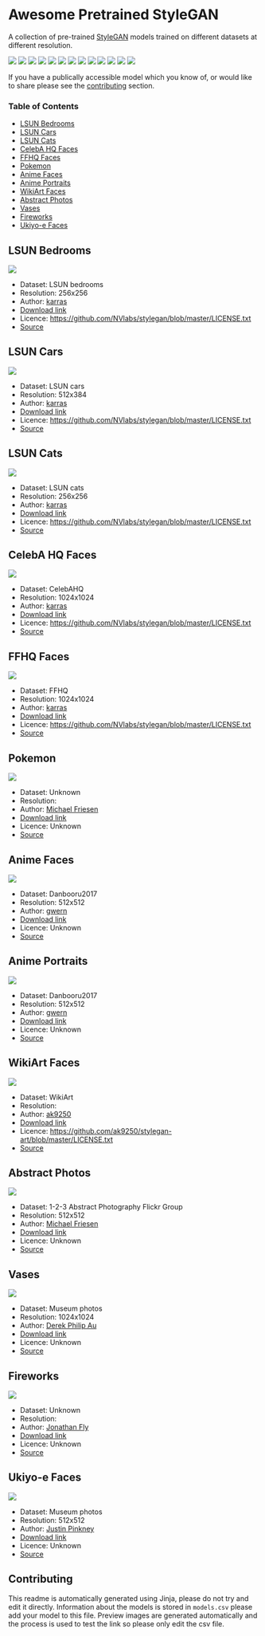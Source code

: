 # Awesome Pretrained StyleGAN

A collection of pre-trained [StyleGAN](https://github.com/NVlabs/stylegan) models trained on different datasets at different resolution.


[![](images/thumbs/LSUN%20Bedrooms.jpg)](#LSUN-Bedrooms)
[![](images/thumbs/LSUN%20Cars.jpg)](#LSUN-Cars)
[![](images/thumbs/LSUN%20Cats.jpg)](#LSUN-Cats)
[![](images/thumbs/CelebA%20HQ%20Faces.jpg)](#CelebA-HQ-Faces)
[![](images/thumbs/FFHQ%20Faces.jpg)](#FFHQ-Faces)
[![](images/thumbs/Pokemon.jpg)](#Pokemon)
[![](images/thumbs/Anime%20Faces.jpg)](#Anime-Faces)
[![](images/thumbs/Anime%20Portraits.jpg)](#Anime-Portraits)
[![](images/thumbs/WikiArt%20Faces.jpg)](#WikiArt-Faces)
[![](images/thumbs/Abstract%20Photos.jpg)](#Abstract-Photos)
[![](images/thumbs/Vases.jpg)](#Vases)
[![](images/thumbs/Fireworks.jpg)](#Fireworks)
[![](images/thumbs/Ukiyo-e%20Faces.jpg)](#Ukiyo-e-Faces)

If you have a publically accessible model which you know of, or would like to share please see the [contributing](#contributing) section.

### Table of Contents


- [LSUN Bedrooms](#LSUN-Bedrooms)
- [LSUN Cars](#LSUN-Cars)
- [LSUN Cats](#LSUN-Cats)
- [CelebA HQ Faces](#CelebA-HQ-Faces)
- [FFHQ Faces](#FFHQ-Faces)
- [Pokemon](#Pokemon)
- [Anime Faces](#Anime-Faces)
- [Anime Portraits](#Anime-Portraits)
- [WikiArt Faces](#WikiArt-Faces)
- [Abstract Photos](#Abstract-Photos)
- [Vases](#Vases)
- [Fireworks](#Fireworks)
- [Ukiyo-e Faces](#Ukiyo-e-Faces)


## LSUN Bedrooms

![](images/LSUN%20Bedrooms.jpg)
- Dataset: LSUN bedrooms
- Resolution: 256x256
- Author: [karras](https://research.nvidia.com/person/tero-karras)
- [Download link](https://drive.google.com/uc?id=1MOSKeGF0FJcivpBI7s63V9YHloUTORiF)
- Licence: https://github.com/NVlabs/stylegan/blob/master/LICENSE.txt
- [Source](https://github.com/NVlabs/stylegan)


## LSUN Cars

![](images/LSUN%20Cars.jpg)
- Dataset: LSUN cars
- Resolution: 512x384
- Author: [karras](https://research.nvidia.com/person/tero-karras)
- [Download link](https://drive.google.com/uc?id=1MJ6iCfNtMIRicihwRorsM3b7mmtmK9c3)
- Licence: https://github.com/NVlabs/stylegan/blob/master/LICENSE.txt
- [Source](https://github.com/NVlabs/stylegan)


## LSUN Cats

![](images/LSUN%20Cats.jpg)
- Dataset: LSUN cats
- Resolution: 256x256
- Author: [karras](https://research.nvidia.com/person/tero-karras)
- [Download link](https://drive.google.com/uc?id=1MQywl0FNt6lHu8E_EUqnRbviagS7fbiJ)
- Licence: https://github.com/NVlabs/stylegan/blob/master/LICENSE.txt
- [Source](https://github.com/NVlabs/stylegan)


## CelebA HQ Faces

![](images/CelebA%20HQ%20Faces.jpg)
- Dataset: CelebAHQ
- Resolution: 1024x1024
- Author: [karras](https://research.nvidia.com/person/tero-karras)
- [Download link](https://drive.google.com/uc?id=1MGqJl28pN4t7SAtSrPdSRJSQJqahkzUf)
- Licence: https://github.com/NVlabs/stylegan/blob/master/LICENSE.txt
- [Source](https://github.com/NVlabs/stylegan)


## FFHQ Faces

![](images/FFHQ%20Faces.jpg)
- Dataset: FFHQ
- Resolution: 1024x1024
- Author: [karras](https://research.nvidia.com/person/tero-karras)
- [Download link](https://drive.google.com/uc?id=1MEGjdvVpUsu1jB4zrXZN7Y4kBBOzizDQ)
- Licence: https://github.com/NVlabs/stylegan/blob/master/LICENSE.txt
- [Source](https://github.com/NVlabs/stylegan)


## Pokemon

![](images/Pokemon.jpg)
- Dataset: Unknown
- Resolution: 
- Author: [Michael Friesen](https://twitter.com/michaelfriese10)
- [Download link](https://www.dropbox.com/s/a7oiegcixl7mye7/pokemon.pkl?dl=1)
- Licence: Unknown
- [Source](https://twitter.com/MichaelFriese10/status/1127614400750346240)


## Anime Faces

![](images/Anime%20Faces.jpg)
- Dataset: Danbooru2017
- Resolution: 512x512
- Author: [gwern](https://www.gwern.net/)
- [Download link](https://mega.nz/#!vawjXISI!F7s13yRicxDA3QYqYDL2kjnc2K7Zk3DwCIYETREmBP4)
- Licence: Unknown
- [Source](https://www.gwern.net/Faces#models)


## Anime Portraits

![](images/Anime%20Portraits.jpg)
- Dataset: Danbooru2017
- Resolution: 512x512
- Author: [gwern](https://www.gwern.net/)
- [Download link](https://mega.nz/#!CRtiDI7S!xo4zm3n7pkq1Lsfmuio1O8QPpUwHrtFTHjNJ8_XxSJs)
- Licence: Unknown
- [Source](https://www.gwern.net/Faces#portrait-results)


## WikiArt Faces

![](images/WikiArt%20Faces.jpg)
- Dataset: WikiArt
- Resolution: 
- Author: [ak9250](https://github.com/ak9250)
- [Download link](https://drive.google.com/uc?id=1cJQtMeTy_QldOP7n64F8stCDXY6Esup9)
- Licence: https://github.com/ak9250/stylegan-art/blob/master/LICENSE.txt
- [Source](https://github.com/ak9250/stylegan-art)


## Abstract Photos

![](images/Abstract%20Photos.jpg)
- Dataset: 1-2-3 Abstract Photography Flickr Group
- Resolution: 512x512
- Author: [Michael Friesen](https://twitter.com/michaelfriese10)
- [Download link](https://mega.nz/#!vCQyHQZT!zdeOg3VvT4922Z2UfxO51xgAfJD-NAK2nW7H_jMlilU)
- Licence: Unknown
- [Source](https://twitter.com/MichaelFriese10/status/1151683347065610240)


## Vases

![](images/Vases.jpg)
- Dataset: Museum photos
- Resolution: 1024x1024
- Author: [Derek Philip Au](http://derekau.net/)
- [Download link](https://thisvesseldoesnotexist.s3-us-west-2.amazonaws.com/public/network-snapshot-008980.pkl)
- Licence: Unknown
- [Source](https://thisvesseldoesnotexist.com/#/)


## Fireworks

![](images/Fireworks.jpg)
- Dataset: Unknown
- Resolution: 
- Author: [Jonathan Fly](https://twitter.com/jonathanfly)
- [Download link](https://mega.nz/#!7uBHnACY!quIW-pjdDa7NqnZOYh1z5UemWwPOW6HkYSoJ4usCg9U)
- Licence: Unknown
- [Source](https://twitter.com/jonathanfly/status/1148000690586959872)


## Ukiyo-e Faces

![](images/Ukiyo-e%20Faces.jpg)
- Dataset: Museum photos
- Resolution: 512x512
- Author: [Justin Pinkney](https://twitter.com/Buntworthy)
- [Download link](https://drive.google.com/uc?id=1CHbJlci9NhVFifNQb3vCGu6zw4eqzvTd)
- Licence: Unknown
- [Source](https://twitter.com/Buntworthy/status/1213573469893545984)



## Contributing

This readme is automatically generated using Jinja, please do not try and edit it directly. Information about the models is stored in `models.csv` please add your model to this file. Preview images are generated automatically and the process is used to test the link so please only edit the csv file.